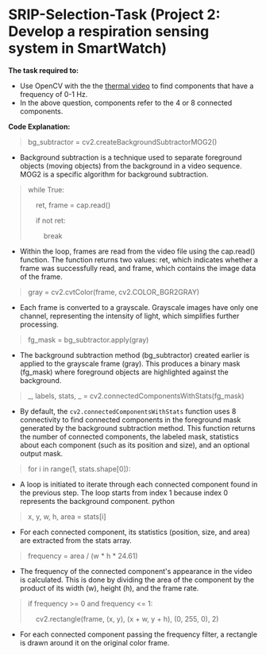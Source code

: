 # SRIP-Selection-Task (Project 2: Develop a respiration sensing system in SmartWatch)

**The task required to:**
* Use OpenCV with the the [thermal video](https://drive.google.com/file/d/1PWS2MoFphHwTwblN82QZZbYqEmycN0Jj/view) to find components that have a frequency of 0-1 Hz. 
* In the above question, components refer to the 4 or 8 connected components. 

**Code Explanation:**
> bg_subtractor = cv2.createBackgroundSubtractorMOG2()
* Background subtraction is a technique used to separate foreground objects (moving objects) from the background in a video sequence. MOG2 is a specific algorithm for background subtraction.

> while True:
> 
> &nbsp;&nbsp;&nbsp;&nbsp;ret, frame = cap.read()
> 
> &nbsp;&nbsp;&nbsp;&nbsp;if not ret:
> 
> &nbsp;&nbsp;&nbsp;&nbsp;&nbsp;&nbsp;&nbsp;&nbsp;break
* Within the loop, frames are read from the video file using the cap.read() function. The function returns two values: ret, which indicates whether a frame was successfully read, and frame, which contains the image data of the frame. 

> gray = cv2.cvtColor(frame, cv2.COLOR_BGR2GRAY)
* Each frame is converted to a grayscale. Grayscale images have only one channel, representing the intensity of light, which simplifies further processing.

> fg_mask = bg_subtractor.apply(gray)
* The background subtraction method (bg_subtractor) created earlier is applied to the grayscale frame (gray). This produces a binary mask (fg_mask) where foreground objects are highlighted against the background.

> _, labels, stats, _ = cv2.connectedComponentsWithStats(fg_mask)
* By default, the `cv2.connectedComponentsWithStats` function uses 8 connectivity to find connected components in the foreground mask generated by the background subtraction method. This function returns the number of connected components, the labeled mask, statistics about each component (such as its position and size), and an optional output mask.

> for i in range(1, stats.shape[0]):
* A loop is initiated to iterate through each connected component found in the previous step. The loop starts from index 1 because index 0 represents the background component.
python

> x, y, w, h, area = stats[i]
* For each connected component, its statistics (position, size, and area) are extracted from the stats array.

> frequency = area / (w * h * 24.61)
* The frequency of the connected component's appearance in the video is calculated. This is done by dividing the area of the component by the product of its width (w), height (h), and the frame rate.

> if frequency >= 0 and frequency <= 1:
> 
> &nbsp;&nbsp;&nbsp;&nbsp;cv2.rectangle(frame, (x, y), (x + w, y + h), (0, 255, 0), 2)
* For each connected component passing the frequency filter, a rectangle is drawn around it on the original color frame.
